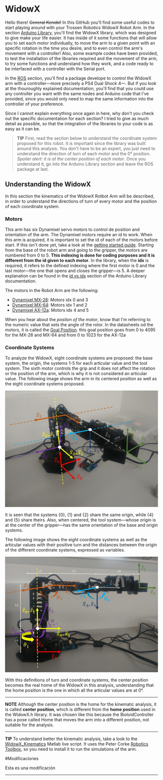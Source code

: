 # WidowX
Hello there! ~~General Kenobi!~~ In this GitHub you'll find some useful codes to start playing around with your Trossen Robotics WidowX Robot Arm. In the section [Arduino Library](https://github.com/LeninSG21/WidowX/tree/master/Arduino%20Library), you'll find the WidowX library, which was designed to give make your life easier. It has inside of it some functions that will allow you to set each motor individually, to move the arm to a given point with an specific rotation in the time you desire, and to even control the arm's movement with a controller! Also, some example codes have been provided, to test the installation of the libraries required and the movement of the arm, to try some functions and understand how they work, and a code ready to be interfaced with a controller with the Serial port.

In the [ROS](https://github.com/LeninSG21/WidowX/tree/master/ROS) section, you'll find a package develope to control the WidowX arm with a controller&mdash;more precisely a PS4 Dual Shock 4&mdash;. But if you look at the thouroughly explained documentation, you'll find that you could use any controller you want with the same nodes and Arduino code that I've provided, since you would only need to map the same information into the controller of your preference.

Since I cannot explain everything once again in here, why don't you check out the specific documentation for each section? I tried to give as much detail as possible, so that the integration of the libraries to your code is as easy as it can be.

> **TIP** First, read the section below to understand the coordinate system proposed for this robot. It is important since the library was built around this analysis. You don't have to be an expert, you just need to understand the direction of turn of each motor and the 0° position. *Spoiler alert: it is at the center position of each motor*. Once you understand it, go into the Arduino Library section and leave the ROS package at last.

## Understanding the WidowX

In this section the kinematics of the WidowX Rotbot Arm will be described, in order to understand the directions of turn of every motor and the position of each coordinate system.

### Motors

This arm has six Dynamixel servo motors to control de position and orientation of the arm. The Dynamixel motors require an id to work. When this arm is acquired, it is important to set the id of each of the motors before start. If this isn't done yet, take a look at the [getting started guide](https://learn.trossenrobotics.com/interbotix/robot-arms/widowx-arm). Starting from the base of the robot arm and going to the gripper, the motors are numbered from 0 to 5. **This indexing is done for coding purposes and it is different from the id given to each motor**. In the library, when the **idx** is required, it refers to the defined indexing where the first motor is 0 and the last motor&mdash;the one that opens and closes the gripper&mdash;is 5. A deeper explanation can be found in the [id vs idx](https://github.com/LeninSG21/WidowX/tree/master/Arduino%20Library#id-vs-idx) section of the Arduino Library documentation.

The motors in the Robot Arm are the following:

- [Dynamixel MX-28](http://emanual.robotis.com/docs/en/dxl/mx/mx-28/): Motors idx 0 and 3
- [Dynamixel MX-64](http://emanual.robotis.com/docs/en/dxl/mx/mx-64/): Motors idx 1 and 2
- [Dynamixel AX-12a](http://emanual.robotis.com/docs/en/dxl/ax/ax-12a/): Motors idx 4 and 5

When you hear about the *positon of the motor*, know that I'm referring to the numeric value that sets the angle of the rotor. In the datasheets od the motors, it is called the [Goal Position](https://emanual.robotis.com/docs/en/dxl/mx/mx-64/#goal-position-30). this goal position goes from 0 to 4095 for the MX-28 and MX-64 and from 0 to 1023 for the AX-12a

### Coordinate Systems

To analyze the WidowX, eight coordinate systems are proposed: the base system, the origin, the systems 1-5 for each articular value and the tool system. The sixth motor controls the grip and it does not affect the rotation or the position of the arm, which is why it is not considered an articular value. The following image shows the arm in its centered position as well as the eight coordinate systems proposed.

![Image of WidowX ISO](https://github.com/LeninSG21/WidowX/blob/master/widowISO.JPG)

It is seen that the systems {0}, {1} and {2} share the same origin, while {4} and {5} share theirs. Also, when centered, the tool system&mdash;whose origin is at the center of the gripper&mdash;has the same orientation of the base and origin systems.

The following image shows the eight coordinate systems as well as the articular values with their positive turn and the distances between the origin of the different coordinate systems, expressed as variables.

![Image of WidowX Front](https://github.com/LeninSG21/WidowX/blob/master/widowFront.JPG)

With this definitions of turn and coordinate systems, the center position becomes the real home of the WidowX in this analysis, understanding that the home position is the one in which all the articular values are at 0°.

---

**NOTE** Although the center position is the home for the kinematic analysis, it is called **center position**, which is different from the **home position** used in the WidowX.h library. It was chosen like this because the BioloidController has a pose called Home that moves the arm into a different position, not suitable for the analysis.

---

**TIP** To understand better the kinematic analysis, take a look to the [WidowX_Kinematics](https://github.com/LeninSG21/WidowX/blob/master/Matlab/WidowX_Kinematics.mlx) Matlab live script. It uses the Peter Corke [Robotics Toolbox](https://la.mathworks.com/matlabcentral/fileexchange/68542-robotics-toolbox-for-matlab), so you need to install it to run the simulations of the arm.


#Modificaciones

Esta es una modificación

---
